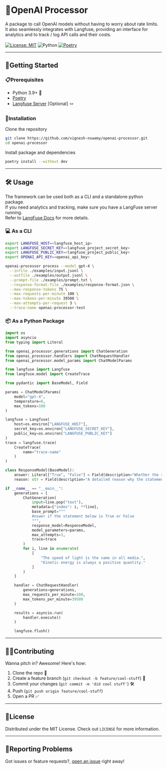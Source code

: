 # 🤖OpenAI Processor
A package to call OpenAI models without having to worry about rate limits. It also seamlessly integrates with Langfuse, 
providing an interface for analytics and to track / log API calls and their costs.</br>
</br>
[![License: MIT](https://img.shields.io/badge/License-MIT-green.svg)](https://opensource.org/licenses/MIT) ![Python](https://img.shields.io/badge/python-v3.9+-blue.svg) [![Poetry](https://img.shields.io/endpoint?url=https://python-poetry.org/badge/v0.json)](https://python-poetry.org/)

---

## 🚀Getting Started
### 📋Prerequisites
* Python 3.9+ 🐍
* [Poetry](https://python-poetry.org/) <img src="https://python-poetry.org/images/logo-origami.svg" width="10" height="10">
* [Langfuse Server](https://langfuse.com/) [Optional] 🪢

### 💾Installation
Clone the repository
```bash
git clone https://github.com/vignesh-nswamy/openai-processor.git
cd openai-processor
```

Install package and dependencies
```bash
poetry install --without dev
```
---
## 🛠 Usage
The framework can be used both as a CLI and a standalone python package. </br>
If you need analytics and tracking, make sure you have a LangFuse server running.</br>
Refer to [LangFuse Docs](https://langfuse.com/docs/get-started) for more details.

### 💻 As a CLI
```bash
export LANGFUSE_HOST=<langfuse_host_ip>
export LANGFUSE_SECRET_KEY=<langfuse_project_secret_key>
export LANGFUSE_PUBLIC_KEY=<langfuse_project_public_key>
export OPENAI_API_KEY=<openai_api_key>

openai-processor process --model gpt-4 \
  --infile ./examples/input.jsonl \
  --outfile ./examples/output.jsonl \
  --prompt-file ./examples/prompt.txt \
  --response-format-file ./examples/response-format.json \
  --max-response-tokens 75 \
  --max-requests-per-minute 100 \
  --max-tokens-per-minute 39500 \
  --max-attempts-per-request 3 \
  --trace-name openai-processor-test
```

### 📦 As a Python Package
```python
import os
import asyncio
from typing import Literal

from openai_processor.generations import ChatGeneration
from openai_processor.handlers import ChatRequestHandler
from openai_processor.model_params import ChatModelParams

from langfuse import Langfuse
from langfuse.model import CreateTrace

from pydantic import BaseModel, Field

params = ChatModelParams(
    model="gpt-4",
    temperature=0,
    max_tokens=100
)

langfuse = Langfuse(
    host=os.environ["LANGFUSE_HOST"],
    secret_key=os.environ["LANGFUSE_SECRET_KEY"],
    public_key=os.environ["LANGFUSE_PUBLIC_KEY"]
)
trace = langfuse.trace(
    CreateTrace(
        name="trace-name"
    )
)

class ResponseModel(BaseModel):
    answer: Literal["True", "False"] = Field(description="Whether the statement is True or False")
    reason: str = Field(description="A detailed reason why the statement is True or False")

if __name__ == "__main__":
    generations = [
        ChatGeneration(
            input=line.pop("text"),
            metadata={"index": i, **line},
            base_prompt="""
            Answer if the statement below is True or False
            """,
            response_model=ResponseModel,
            model_parameters=params,
            max_attempts=3,
            trace=trace
        )
        for i, line in enumerate(
            [
                "The speed of light is the same in all media.",
                "Kinetic energy is always a positive quantity."
            ]
        )
    ]

    handler = ChatRequestHandler(
        generations=generations,
        max_requests_per_minute=100,
        max_tokens_per_minute=39500
    )

    results = asyncio.run(
        handler.execute()
    )

    langfuse.flush()
```
---
## 👨‍💻Contributing
Wanna pitch in? Awesome! Here's how:
1. Clone the repo 👾
2. Create a feature branch (`git checkout -b feature/cool-stuff`) 🌿
3. Commit your changes (`git commit -m 'did cool stuff'`) 🛠
4. Push (`git push origin feature/cool-stuff`)
5. Open a PR ✅
---
## 📜License
Distributed under the MIT License. Check out `LICENSE` for more information.

---
## 🐛Reporting Problems
Got issues or feature requests?, [open an issue](https://github.com/vignesh-nswamy/openai-processor/issues) right away!
